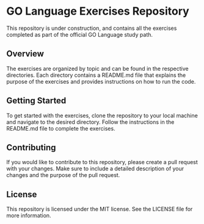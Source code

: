 # GO Language Exercises Repository

This repository is under construction, and contains all the exercises completed as part of the official GO Language study path.

## Overview

The exercises are organized by topic and can be found in the respective directories. Each directory contains a README.md file that explains the purpose of the exercises and provides instructions on how to run the code.

## Getting Started

To get started with the exercises, clone the repository to your local machine and navigate to the desired directory. Follow the instructions in the README.md file to complete the exercises.

## Contributing

If you would like to contribute to this repository, please create a pull request with your changes. Make sure to include a detailed description of your changes and the purpose of the pull request.

## License

This repository is licensed under the MIT license. See the LICENSE file for more information.
